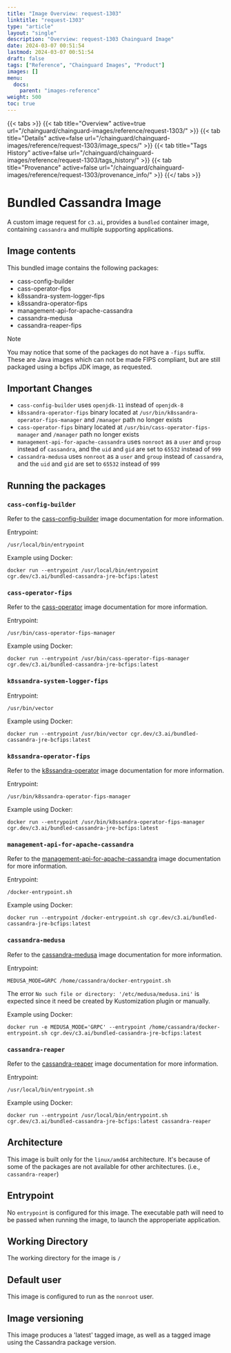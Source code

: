```yaml
---
title: "Image Overview: request-1303"
linktitle: "request-1303"
type: "article"
layout: "single"
description: "Overview: request-1303 Chainguard Image"
date: 2024-03-07 00:51:54
lastmod: 2024-03-07 00:51:54
draft: false
tags: ["Reference", "Chainguard Images", "Product"]
images: []
menu: 
  docs: 
    parent: "images-reference"
weight: 500
toc: true
---
```


{{< tabs >}}
{{< tab title="Overview" active=true url="/chainguard/chainguard-images/reference/request-1303/" >}}
{{< tab title="Details" active=false url="/chainguard/chainguard-images/reference/request-1303/image_specs/" >}}
{{< tab title="Tags History" active=false url="/chainguard/chainguard-images/reference/request-1303/tags_history/" >}}
{{< tab title="Provenance" active=false url="/chainguard/chainguard-images/reference/request-1303/provenance_info/" >}}
{{</ tabs >}}

# Bundled Cassandra Image

A custom image request for `c3.ai`, provides a `bundled` container image,
containing `cassandra` and multiple supporting applications.

## Image contents

This bundled image contains the following packages:

- cass-config-builder
- cass-operator-fips
- k8ssandra-system-logger-fips
- k8ssandra-operator-fips
- management-api-for-apache-cassandra
- cassandra-medusa
- cassandra-reaper-fips

> [!NOTE]
> You may notice that some of the packages do not have a `-fips` suffix. These are Java images which can not be made FIPS compliant, but are still packaged using a bcfips JDK image, as requested.

## Important Changes

* `cass-config-builder` uses `openjdk-11` instead of `openjdk-8`
* `k8ssandra-operator-fips` binary located at `/usr/bin/k8ssandra-operator-fips-manager` and `/manager` path no longer exists
* `cass-operator-fips` binary located at `/usr/bin/cass-operator-fips-manager` and `/manager` path no longer exists
* `management-api-for-apache-cassandra` uses `nonroot` as a `user` and `group` instead of `cassandra`, and the `uid` and `gid` are set to `65532` instead of `999`
* `cassandra-medusa` uses `nonroot` as a `user` and `group` instead of `cassandra`, and the `uid` and `gid` are set to `65532` instead of `999`

## Running the packages

### `cass-config-builder`

Refer to the [cass-config-builder](https://github.com/chainguard-images/images/blob/main/images/cass-config-builder/README.md)
image documentation for more information.

Entrypoint:

```shell
/usr/local/bin/entrypoint
```

Example using Docker:

```shell
docker run --entrypoint /usr/local/bin/entrypoint cgr.dev/c3.ai/bundled-cassandra-jre-bcfips:latest
```

### `cass-operator-fips`

Refer to the [cass-operator](https://github.com/chainguard-images/images/blob/main/images/cass-operator/README.md)
image documentation for more information.

Entrypoint:

```shell
/usr/bin/cass-operator-fips-manager
```

Example using Docker:

```shell
docker run --entrypoint /usr/bin/cass-operator-fips-manager cgr.dev/c3.ai/bundled-cassandra-jre-bcfips:latest
```

### `k8ssandra-system-logger-fips`

Entrypoint:

```shell
/usr/bin/vector
```

Example using Docker:

```shell
docker run --entrypoint /usr/bin/vector cgr.dev/c3.ai/bundled-cassandra-jre-bcfips:latest
```

### `k8ssandra-operator-fips`

Refer to the [k8ssandra-operator](https://github.com/chainguard-images/images/blob/main/images/k8ssandra-operator/README.md)
image documentation for more information.

Entrypoint:

```shell
/usr/bin/k8ssandra-operator-fips-manager
```

Example using Docker:

```shell
docker run --entrypoint /usr/bin/k8ssandra-operator-fips-manager cgr.dev/c3.ai/bundled-cassandra-jre-bcfips:latest
```

### `management-api-for-apache-cassandra`

Refer to the [management-api-for-apache-cassandra](https://github.com/chainguard-images/images/blob/main/images/management-api-for-apache-cassandra/README.md)
image documentation for more information.

Entrypoint:

```shell
/docker-entrypoint.sh
```

Example using Docker:

```shell
docker run --entrypoint /docker-entrypoint.sh cgr.dev/c3.ai/bundled-cassandra-jre-bcfips:latest
```

### `cassandra-medusa`

Refer to the [cassandra-medusa](https://github.com/chainguard-images/images/blob/main/images/cassandra-medusa/README.md)
image documentation for more information.

Entrypoint:

```shell
MEDUSA_MODE=GRPC /home/cassandra/docker-entrypoint.sh
```

The error `No such file or directory: '/etc/medusa/medusa.ini'` is expected since it need be created by Kustomization plugin or manually.

Example using Docker:

```shell
docker run -e MEDUSA_MODE='GRPC' --entrypoint /home/cassandra/docker-entrypoint.sh cgr.dev/c3.ai/bundled-cassandra-jre-bcfips:latest
```

### `cassandra-reaper`

Refer to the [cassandra-reaper](https://github.com/chainguard-images/images/blob/main/images/cassandra-reaper/README.md)
image documentation for more information.

Entrypoint:

```shell
/usr/local/bin/entrypoint.sh
```

Example using Docker:

```shell
docker run --entrypoint /usr/local/bin/entrypoint.sh cgr.dev/c3.ai/bundled-cassandra-jre-bcfips:latest cassandra-reaper
```

## Architecture

This image is built only for the `linux/amd64` architecture. It's because of some of the packages are not available for other architectures. (i.e., `cassandra-reaper`)

## Entrypoint

No `entrypoint` is configured for this image. The executable path will need to be passed when running the image, to launch the approperiate application.

## Working Directory

The working directory for the image is `/`

## Default user

This image is configured to run as the `nonroot` user.

## Image versioning

This image produces a 'latest' tagged image, as well as a tagged image using the Cassandra package version.
